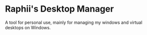 # Raphii's Desktop Manager

A tool for personal use, mainly for managing my windows and virtual desktops on Windows.
